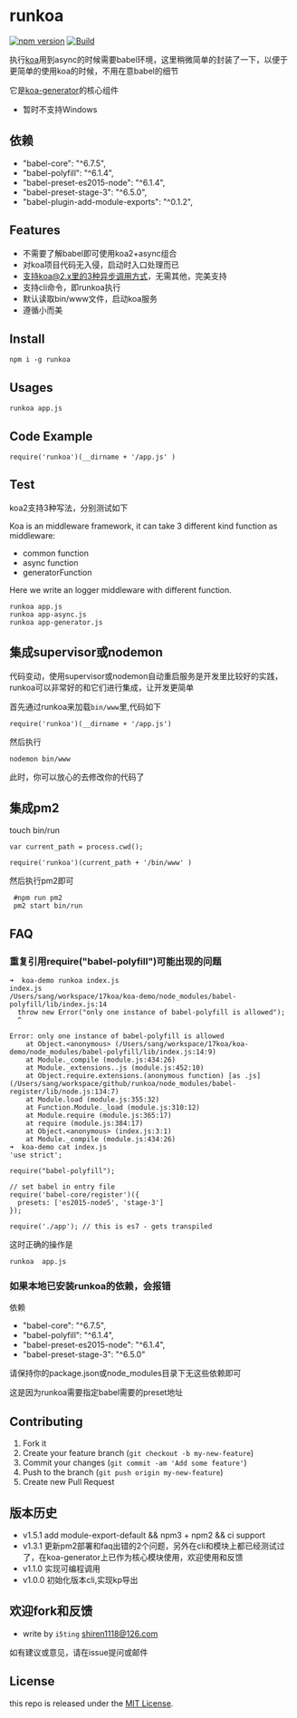 # runkoa


[![npm version](https://badge.fury.io/js/runkoa.svg)](http://badge.fury.io/js/runkoa)
[![Build](https://travis-ci.org/17koa/runkoa.svg?branch=master)](https://travis-ci.org/17koa/runkoa)

执行[koa](https://github.com/koajs/koa)用到async的时候需要babel环境，这里稍微简单的封装了一下，以便于更简单的使用koa的时候，不用在意babel的细节

它是[koa-generator](https://github.com/17koa/koa-generator)的核心组件

- 暂时不支持Windows

## 依赖

- "babel-core": "^6.7.5",
- "babel-polyfill": "^6.1.4",
- "babel-preset-es2015-node": "^6.1.4",
- "babel-preset-stage-3": "^6.5.0",
- "babel-plugin-add-module-exports": "^0.1.2",

## Features

- 不需要了解babel即可使用koa2+async组合
- 对koa项目代码无入侵，启动时入口处理而已
- 支持koa@2.x里的3种异步调用方式，无需其他，完美支持
- 支持cli命令，即runkoa执行
- 默认读取bin/www文件，启动koa服务
- 遵循小而美

## Install

```
npm i -g runkoa
```

## Usages


```
runkoa app.js
```

## Code Example


```
require('runkoa')(__dirname + '/app.js' )
```

## Test

koa2支持3种写法，分别测试如下

Koa is an middleware framework, it can take 3 different kind function as middleware:

- common function
- async function
- generatorFunction

Here we write an logger middleware with different function.


```
runkoa app.js
runkoa app-async.js     
runkoa app-generator.js 
```

## 集成supervisor或nodemon

代码变动，使用supervisor或nodemon自动重启服务是开发里比较好的实践，runkoa可以非常好的和它们进行集成，让开发更简单

首先通过runkoa来加载`bin/www`里,代码如下


```
require('runkoa')(__dirname + '/app.js')
```

然后执行

```
nodemon bin/www
```

此时，你可以放心的去修改你的代码了

## 集成pm2

touch bin/run

```
var current_path = process.cwd();

require('runkoa')(current_path + '/bin/www' )
```

然后执行pm2即可

```
 #npm run pm2
 pm2 start bin/run 
```

## FAQ

### 重复引用require("babel-polyfill")可能出现的问题

```
➜  koa-demo runkoa index.js 
index.js
/Users/sang/workspace/17koa/koa-demo/node_modules/babel-polyfill/lib/index.js:14
  throw new Error("only one instance of babel-polyfill is allowed");
  ^

Error: only one instance of babel-polyfill is allowed
    at Object.<anonymous> (/Users/sang/workspace/17koa/koa-demo/node_modules/babel-polyfill/lib/index.js:14:9)
    at Module._compile (module.js:434:26)
    at Module._extensions..js (module.js:452:10)
    at Object.require.extensions.(anonymous function) [as .js] (/Users/sang/workspace/github/runkoa/node_modules/babel-register/lib/node.js:134:7)
    at Module.load (module.js:355:32)
    at Function.Module._load (module.js:310:12)
    at Module.require (module.js:365:17)
    at require (module.js:384:17)
    at Object.<anonymous> (index.js:3:1)
    at Module._compile (module.js:434:26)
➜  koa-demo cat index.js 
'use strict';
   
require("babel-polyfill");

// set babel in entry file
require('babel-core/register')({
  presets: ['es2015-node5', 'stage-3']
});

require('./app'); // this is es7 - gets transpiled
```

这时正确的操作是

```
runkoa  app.js
```

### 如果本地已安装runkoa的依赖，会报错

依赖

- "babel-core": "^6.7.5",
- "babel-polyfill": "^6.1.4",
- "babel-preset-es2015-node": "^6.1.4",
- "babel-preset-stage-3": "^6.5.0"

请保持你的package.json或node_modules目录下无这些依赖即可

这是因为runkoa需要指定babel需要的preset地址


## Contributing

1. Fork it
2. Create your feature branch (`git checkout -b my-new-feature`)
3. Commit your changes (`git commit -am 'Add some feature'`)
4. Push to the branch (`git push origin my-new-feature`)
5. Create new Pull Request

## 版本历史

- v1.5.1 add module-export-default && npm3 + npm2 && ci support
- v1.3.1 更新pm2部署和faq出错的2个问题，另外在cli和模块上都已经测试过了，在koa-generator上已作为核心模块使用，欢迎使用和反馈
- v1.1.0 实现可编程调用
- v1.0.0 初始化版本cli,实现kp导出

## 欢迎fork和反馈

- write by `i5ting` shiren1118@126.com

如有建议或意见，请在issue提问或邮件

## License

this repo is released under the [MIT
License](http://www.opensource.org/licenses/MIT).
